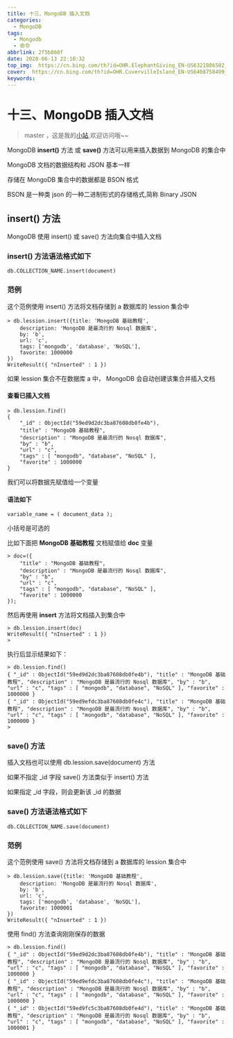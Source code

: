 ```yaml
---
title: 十三、MongoDB 插入文档
categories:
  - MongoDB
tags:
  - Mongodb
  - 命令
abbrlink: 2f5b860f
date: 2020-06-13 22:10:32
top_img:  https://cn.bing.com/th?id=OHR.ElephantGiving_EN-US6321886502_UHD.jpg
cover:  https://cn.bing.com/th?id=OHR.CuvervilleIsland_EN-US6408758499_UHD.jpg
keywords:  
---
```

# 十三、MongoDB 插入文档
> master ，这是我的[小站](https://www.tryrun.top),欢迎访问哦~~

MongoDB **insert()** 方法 或 **save()** 方法可以用来插入数据到 MongoDB 的集合中

MongoDB 文档的数据结构和 JSON 基本一样

存储在 MongoDB 集合中的数据都是 BSON 格式

BSON 是一种类 json 的一种二进制形式的存储格式,简称 Binary JSON

## insert() 方法

MongoDB 使用 insert() 或 save() 方法向集合中插入文档

### insert() 方法语法格式如下

```
db.COLLECTION_NAME.insert(document)
```

### 范例

这个范例使用 insert() 方法将文档存储到 a 数据库的 lession 集合中

```
> db.lession.insert({title: 'MongoDB 基础教程', 
    description: 'MongoDB 是最流行的 Nosql 数据库',
    by: 'b',
    url: 'c',
    tags: ['mongodb', 'database', 'NoSQL'],
    favorite: 1000000
})
WriteResult({ "nInserted" : 1 })
```

如果 lession 集合不在数据库 a 中， MongoDB 会自动创建该集合并插入文档

#### 查看已插入文档

```
> db.lession.find()
{
    "_id" : ObjectId("59ed9d2dc3ba87608db0fe4b"), 
    "title" : "MongoDB 基础教程", 
    "description" : "MongoDB 是最流行的 Nosql 数据库", 
    "by" : "b", 
    "url" : "c", 
    "tags" : [ "mongodb", "database", "NoSQL" ], 
    "favorite" : 1000000 
}
```

我们可以将数据先赋值给一个变量

#### 语法如下

```
variable_name = ( document_data );
```

小括号是可选的

比如下面把 **MongoDB 基础教程** 文档赋值给 **doc** 变量

```
> doc=({
    "title" : "MongoDB 基础教程", 
    "description" : "MongoDB 是最流行的 Nosql 数据库", 
    "by" : "b", 
    "url" : "c", 
    "tags" : [ "mongodb", "database", "NoSQL" ], 
    "favorite" : 1000000 
});
```

然后再使用 **insert** 方法将文档插入到集合中

```
> db.lession.insert(doc)
WriteResult({ "nInserted" : 1 })
>
```

执行后显示结果如下：

```
> db.lession.find()
{ "_id" : ObjectId("59ed9d2dc3ba87608db0fe4b"), "title" : "MongoDB 基础教程", "description" : "MongoDB 是最流行的 Nosql 数据库", "by" : "b", "url" : "c", "tags" : [ "mongodb", "database", "NoSQL" ], "favorite" : 1000000 }
{ "_id" : ObjectId("59ed9efdc3ba87608db0fe4c"), "title" : "MongoDB 基础教程", "description" : "MongoDB 是最流行的 Nosql 数据库", "by" : "b", "url" : "c", "tags" : [ "mongodb", "database", "NoSQL" ], "favorite" : 1000000 }
> 
```

### save() 方法

插入文档也可以使用 db.lession.save(document) 方法

如果不指定 _id 字段 save() 方法类似于 insert() 方法

如果指定 _id 字段，则会更新该 _id 的数据

### save() 方法语法格式如下

```
db.COLLECTION_NAME.save(document)
```

### 范例

这个范例使用 save() 方法将文档存储到 a 数据库的 lession 集合中

```
> db.lession.save({title: 'MongoDB 基础教程', 
    description: 'MongoDB 是最流行的 Nosql 数据库',
    by: 'b',
    url: 'c',
    tags: ['mongodb', 'database', 'NoSQL'],
    favorite: 1000001
})
WriteResult({ "nInserted" : 1 })
```

使用 find() 方法查询刚刚保存的数据

```
> db.lession.find()
{ "_id" : ObjectId("59ed9d2dc3ba87608db0fe4b"), "title" : "MongoDB 基础教程", "description" : "MongoDB 是最流行的 Nosql 数据库", "by" : "b", "url" : "c", "tags" : [ "mongodb", "database", "NoSQL" ], "favorite" : 1000000 }
{ "_id" : ObjectId("59ed9efdc3ba87608db0fe4c"), "title" : "MongoDB 基础教程", "description" : "MongoDB 是最流行的 Nosql 数据库", "by" : "b", "url" : "c", "tags" : [ "mongodb", "database", "NoSQL" ], "favorite" : 1000000 }
{ "_id" : ObjectId("59ed9fc5c3ba87608db0fe4d"), "title" : "MongoDB 基础教程", "description" : "MongoDB 是最流行的 Nosql 数据库", "by" : "b", "url" : "c", "tags" : [ "mongodb", "database", "NoSQL" ], "favorite" : 1000001 }
```